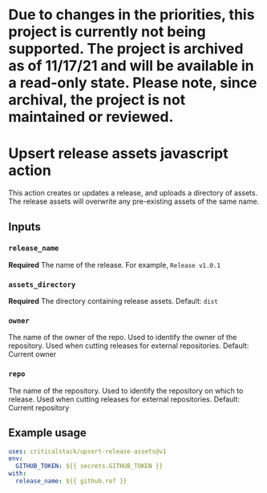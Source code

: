 # Due to changes in the priorities, this project is currently not being supported. The project is archived as of 11/17/21 and will be available in a read-only state. Please note, since archival, the project is not maintained or reviewed. #

# Upsert release assets javascript action

This action creates or updates a release, and uploads a directory of assets. The release assets will overwrite any pre-existing assets of the same name.

## Inputs

### `release_name`

**Required** The name of the release. For example, `Release v1.0.1`

### `assets_directory`

**Required** The directory containing release assets.  Default: `dist`

### `owner`

The name of the owner of the repo. Used to identify the owner of the repository.  Used when cutting releases for external repositories.  Default: Current owner

### `repo`
The name of the repository. Used to identify the repository on which to release.  Used when cutting releases for external repositories. Default: Current repository

## Example usage

```yaml
uses: criticalstack/upsert-release-assets@v1
env:
  GITHUB_TOKEN: ${{ secrets.GITHUB_TOKEN }}
with:
  release_name: ${{ github.ref }}
```
